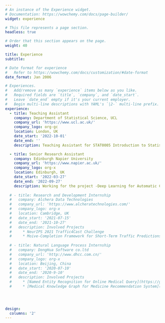 ```yaml
---
# An instance of the Experience widget.
# Documentation: https://wowchemy.com/docs/page-builder/
widget: experience

# This file represents a page section.
headless: true

# Order that this section appears on the page.
weight: 40

title: Experience
subtitle:

# Date format for experience
#   Refer to https://wowchemy.com/docs/customization/#date-format
date_format: Jan 2006

# Experiences.
#   Add/remove as many `experience` items below as you like.
#   Required fields are `title`, `company`, and `date_start`.
#   Leave `date_end` empty if it's your current employer.
#   Begin multi-line descriptions with YAML's `|2-` multi-line prefix.
experience:
  - title: Teaching Assistant 
    company: Department of Statistical Science, UCL
    company_url: 'https://www.ucl.ac.uk/'
    company_logo: org-gc
    location: London, UK
    date_start: '2022-10-01'
    date_end: ''
    description: Teaching Assistant for STAT0005 Introduction to Statistical Inference

  - title: Senior Research Assistant
    company: Edinburgh Napier University 
    company_url: 'https://www.napier.ac.uk/'
    company_logo: org-x
    location: Edinburgh, UK
    date_start: '2022-03-27'
    date_end: '2022-09-27'
    description: Working for the project -Deep Learning for Automatic Cell Counting with High-Resolution Medical Image.
  
  # - title: Research and Development Internship
  #   company: Alchera Data Technologies
  #   company_url: 'https://www.alcheratechnologies.com/'
  #   company_logo: org-x
  #   location: Cambridge, UK
  #   date_start: '2021-07-15'
  #   date_end: '2021-10-27'
  #   description: Involved Projects
  #     * NeurIPS 2021 Traffic4Cast Challenge 
  #     * Moive-Completion Framework for Short-Term Traffic Predictions.
  
  # - title: Natural Language Process Internship
  #   company: DongHua Software co.ltd
  #   company_url: 'http://www.dhcc.com.cn/'
  #   company_logo: org-x
  #   location: Beijing, China
  #   date_start: '2020-07-10'
  #   date_end: '2020-9-10'
  #   description: Involved Projects
  #     * [Named Entity Recognition for Online Medical Query](https://github.com/yyimingucl/NER-MEDICAL-QUERY)
  #     * [Medical Knowledge Graph for Medicine Recommendation System](https://github.com/yyimingucl/Medical_KG)

    
      

design:
  columns: '2'
---
```

